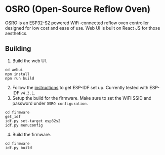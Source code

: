 # OSRO (Open-Source Reflow Oven)

OSRO is an ESP32-S2 powered WiFi-connected reflow oven controller designed for low cost and ease of use. Web UI is built on React JS for those aesthetics.

## Building

1. Build the web UI.
```
cd webui
npm install
npm run build
```
2. Follow the [instructions](https://docs.espressif.com/projects/esp-idf/en/latest/esp32/get-started/) to get ESP-IDF set up. Currently tested with ESP-IDF `v4.3.1`.
3. Setup the build for the firmware. Make sure to set the WiFi SSID and password under `OSRO configuration`.
```
cd firmware
get_idf
idf.py set-target esp32s2
idf.py menuconfig
```
4. Build the firmware.
```
cd firmware
idf.py build
```
